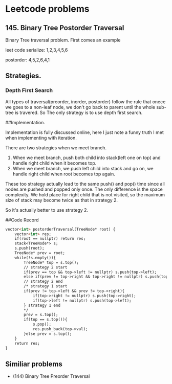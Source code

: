 # Leetcode problems

## 145. Binary Tree Postorder Traversal

Binary Tree traversal problem. First comes an example

leet code serialize: 1,2,3,4,5,6

postorder: 4,5,2,6,4,1

## Strategies.

### Depth First Search

All types of traversal(preorder, inorder, postorder) follow the rule that onece we goes to a non-leaf node, we don't go back to parent until the whole sub-tree is travered. So The only strategy is to use depth first search.

##Implementation.

Implementation is fully discussed online, here I just note a funny truth I met when implementing with iteration.

There are two strategies when we meet branch.

1. When we meet branch, push both child into stack(left one on top) and handle right child when it becomes top.
2. When we meet branch, we push left child into stack and go on, we handle right child when root becomes top again.

These too strategy actually lead to the same push() and pop() time since all nodes are pushed and popped only once. The only difference is the space complexity. We hold place for right child that is not visited, so the maximum size of stack may become twice as that in strategy 2.

So it's actually better to use strategy 2.


##Code Record

```markdown
vector<int> postorderTraversal(TreeNode* root) {
    vector<int> res;
    if(root == nullptr) return res;
    stack<TreeNode*> s;
    s.push(root);
    TreeNode* prev = root;
    while(!s.empty()){
        TreeNode* top = s.top();
        // strategy 2 start
        if(prev == top && top->left != nullptr) s.push(top->left);
        else if(prev != top->right && top->right != nullptr) s.push(top->right);
        // strategy 2 end
        /* strategy 1 start
        if(prev != top->left && prev != top->right){
            if(top->right != nullptr) s.push(top->right);
            if(top->left != nullptr) s.push(top->left);
        } strategy 1 end
        */
        prev = s.top();
        if(top == s.top()){
            s.pop();
            res.push_back(top->val);
        }else prev = s.top();
    }
    return res;
}
```

## Similiar problems
- (144) Binary Tree Preorder Traversal



